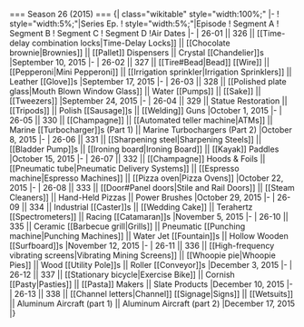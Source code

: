 === Season 26 (2015) ===
{| class="wikitable" style="width:100%;"
|-
! style="width:5%;"|Series Ep.
! style="width:5%;"|Episode
! Segment A
! Segment B
! Segment C
! Segment D
!Air Dates
|-
| 26-01 || 326 || [[Time-delay combination locks|Time-Delay Locks]] || [[Chocolate brownie|Brownies]] || [[Pallet]] Dispensers || Crystal [[Chandelier]]s
|September 10, 2015
|-
| 26-02 || 327 || [[Tire#Bead|Bead]] [[Wire]] || [[Pepperoni|Mini Pepperoni]] || [[Irrigation sprinkler|Irrigation Sprinklers]] || Leather [[Glove]]s
|September 17, 2015
|-
| 26-03 || 328 || [[Polished plate glass|Mouth Blown Window Glass]] || Water [[Pumps]] || [[Sake]] || [[Tweezers]]
|September 24, 2015
|-
| 26-04 || 329 || Statue Restoration || [[Tripods]] || Polish [[Sausage]]s || [[Welding]] Guns
|October 1, 2015
|-
| 26-05 || 330 || [[Champagne]] || [[Automated teller machine|ATMs]] || Marine [[Turbocharger]]s (Part 1) || Marine Turbochargers (Part 2)
|October 8, 2015
|-
| 26-06 || 331 || [[Sharpening steel|Sharpening Steels]] || [[Bladder Pump]]s || [[Ironing board|Ironing Board]] || [[Kayak]] Paddles
|October 15, 2015
|-
| 26-07 || 332 || [[Champagne]] Hoods & Foils || [[Pneumatic tube|Pneumatic Delivery Systems]] || [[Espresso machine|Espresso Machines]] || [[Pizza oven|Pizza Ovens]]
|October 22, 2015
|-
| 26-08 || 333 || [[Door#Panel doors|Stile and Rail Doors]] || [[Steam Cleaners]] || Hand-Held Pizzas || Power Brushes
|October 29, 2015
|-
| 26-09 || 334 || Industrial [[Caster]]s || [[Wedding Cake]] || Terahertz [[Spectrometers]] || Racing [[Catamaran]]s
|November 5, 2015
|-
| 26-10 || 335 || Ceramic [[Barbecue grill|Grills]] || Pneumatic [[Punching machine|Punching Machines]] || Water Jet [[Fountain]]s || Hollow Wooden [[Surfboard]]s
|November 12, 2015
|-
| 26-11 || 336 || [[High-frequency vibrating screens|Vibrating Mining Screens]] || [[Whoopie pie|Whoopie Pies]] || Wood [[Utility Pole]]s || Roller [[Conveyor]]s
|December 3, 2015
|-
| 26-12 || 337 || [[Stationary bicycle|Exercise Bike]] || Cornish [[Pasty|Pasties]] || [[Pasta]] Makers || Slate Products
|December 10, 2015
|-
| 26-13 || 338 || [[Channel letters|Channel]] [[Signage|Signs]] || [[Wetsuits]] || Aluminum Aircraft (part 1) || Aluminum Aircraft (part 2)
|December 17, 2015
|}
